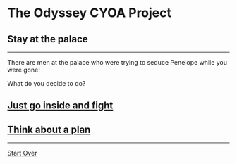 # The Odyssey CYOA Project
## Stay at the palace
---
There are men at the palace who were trying to seduce Penelope while you were gone!

What do you decide to do?
## [Just go inside and fight](fight-with-sword.md)
## [Think about a plan](go-invisible.md)
---
[Start Over](../ithaca.md)

